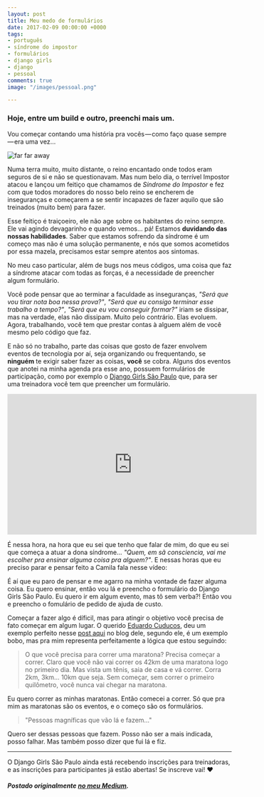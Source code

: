 ```yaml
---
layout: post
title: Meu medo de formulários
date: 2017-02-09 00:00:00 +0000
tags:
- português
- síndrome do impostor
- formulários
- django girls
- django
- pessoal
comments: true
image: "/images/pessoal.png"

---
```

### Hoje, entre um build e outro, preenchi mais um.

Vou começar contando uma história pra vocês — como faço quase sempre — era uma vez…

![far far away](https://vignette.wikia.nocookie.net/shrek/images/1/1f/Far_Far_Away_Sign_Shrek.jpg/revision/latest?cb=20110530035520)

Numa terra muito, muito distante, o reino encantado onde todos eram seguros de si e não se questionavam. Mas num belo dia, o terrível Impostor atacou e lançou um feitiço que chamamos de _Síndrome do Impostor_ e fez com que todos moradores do nosso belo reino se encherem de inseguranças e começarem a se sentir incapazes de fazer aquilo que são treinados (muito bem) para fazer.

Esse feitiço é traiçoeiro, ele não age sobre os habitantes do reino sempre. Ele vai agindo devagarinho e quando vemos… pá! Estamos **duvidando das nossas habilidades**. Saber que estamos sofrendo da síndrome é um começo mas não é uma solução permanente, e nós que somos acometidos por essa mazela, precisamos estar sempre atentos aos sintomas.

No meu caso particular, além de bugs nos meus códigos, uma coisa que faz a síndrome atacar com todas as forças, é a necessidade de preencher algum formulário.

Você pode pensar que ao terminar a faculdade as inseguranças, _"Será que vou tirar nota boa nessa prova?"_, _"Será que eu consigo terminar esse trabalho a tempo?"_, _"Será que eu vou conseguir formar?"_ iriam se dissipar, mas na verdade, elas não dissipam. Muito pelo contrário. Elas evoluem. Agora, trabalhando, você tem que prestar contas à alguem além de você mesmo pelo código que faz.

E não só no trabalho, parte das coisas que gosto de fazer envolvem eventos de tecnologia por aí, seja organizando ou frequentando, se **ninguém** te exigir saber fazer as coisas, **você** se cobra. Alguns dos eventos que anotei na minha agenda pra esse ano, possuem formulários de participação, como por exemplo o [Django Girls São Paulo](https://djangogirls.org/saopaulo/) que, para ser uma treinadora você tem que preencher um formulário.

<iframe width="560" height="315" src="https://www.youtube.com/embed/e8aWZKB4tKI" frameborder="0" allowfullscreen></iframe>

É nessa hora, na hora que eu sei que tenho que falar de mim, do que eu sei que começa a atuar a dona síndrome… _"Quem, em sã consciencia, vai me escolher pra ensinar alguma coisa pra alguem?"_. E nessas horas que eu preciso parar e pensar feito a Camila fala nesse vídeo:

É aí que eu paro de pensar e me agarro na minha vontade de fazer alguma coisa. Eu quero ensinar, então vou lá e preencho o formulário do Django Girls São Paulo. Eu quero ir em algum evento, mas tô sem verba?! Então vou e preencho o fomulário de pedido de ajuda de custo.

Começar a fazer algo é díficil, mas para atingir o objetivo você precisa de fato começar em algum lugar. O querido [Eduardo Cuducos](http://cuducos.me/), deu um exemplo perfeito nesse [post aqui](http://cuducos.me/2016/05/13/autonomia-meus-ultimos-10-anos.html) no blog dele, segundo ele, é um exemplo bobo, mas pra mim representa perfeitamente a lógica que estou seguindo:

>O que você precisa para correr uma maratona? Precisa começar a correr. Claro que você não vai correr os 42km de uma maratona logo no primeiro dia. Mas vista um tênis, saia de casa e vá correr. Corra 2km, 3km… 10km que seja. Sem começar, sem correr o primeiro quilômetro, você nunca vai chegar na maratona.

Eu quero correr as minhas maratonas. Então comecei a correr. Só que pra mim as maratonas são os eventos, e o começo são os formulários.

> "Pessoas magníficas que vão lá e fazem…"

Quero ser dessas pessoas que fazem. Posso não ser a mais indicada, posso falhar. Mas também posso dizer que fui lá e fiz.

----

O Django Girls São Paulo ainda está recebendo inscrições para treinadoras, e as inscrições para participantes já estão abertas! Se inscreve vai! ❤️

##### Postado originalmente [no meu Medium](https://medium.com/@jessicatemporal/meu-medo-de-formulários-812ad025bbca).